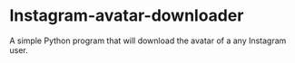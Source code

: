 # Instagram-avatar-downloader

A simple Python program that will download the avatar of a any Instagram user.
